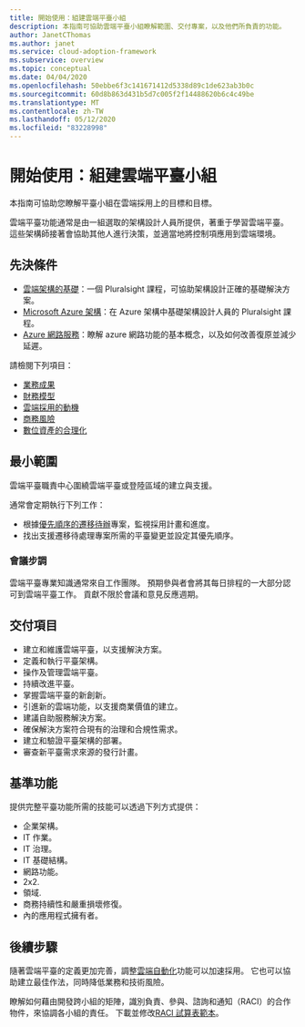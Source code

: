 ```yaml
---
title: 開始使用：組建雲端平臺小組
description: 本指南可協助雲端平臺小組瞭解範圍、交付專案，以及他們所負責的功能。
author: JanetCThomas
ms.author: janet
ms.service: cloud-adoption-framework
ms.subservice: overview
ms.topic: conceptual
ms.date: 04/04/2020
ms.openlocfilehash: 50ebbe6f3c141671412d5338d89c1de623ab3b0c
ms.sourcegitcommit: 60d8b863d431b5d7c005f2f14488620b6c4c49be
ms.translationtype: MT
ms.contentlocale: zh-TW
ms.lasthandoff: 05/12/2020
ms.locfileid: "83228998"
---
```

# <a name="get-started-build-a-cloud-platform-team"></a>開始使用：組建雲端平臺小組

本指南可協助您瞭解平臺小組在雲端採用上的目標和目標。

雲端平臺功能通常是由一組選取的架構設計人員所提供，著重于學習雲端平臺。 這些架構師接著會協助其他人進行決策，並適當地將控制項應用到雲端環境。

## <a name="prerequisites"></a>先決條件

- [雲端架構的基礎](https://www.pluralsight.com/courses/cloud-architecture-foundations)：一個 Pluralsight 課程，可協助架構設計正確的基礎解決方案。
- [Microsoft Azure 架構](https://www.pluralsight.com/courses/cloud-architecture-foundations)：在 Azure 架構中基礎架構設計人員的 Pluralsight 課程。
- [Azure 網路服務](https://docs.microsoft.com/learn/modules/intro-to-azure-networking)：瞭解 azure 網路功能的基本概念，以及如何改善復原並減少延遲。

請檢閱下列項目：

- [業務成果](../../strategy/business-outcomes/index.md)
- [財務模型](../../strategy/financial-models.md)
- [雲端採用的動機](../../strategy/motivations.md)
- [商務風險](../../govern/policy-compliance/risk-tolerance.md)
- [數位資產的合理化](../../digital-estate/index.md)

## <a name="minimum-scope"></a>最小範圍

雲端平臺職責中心圍繞雲端平臺或登陸區域的建立與支援。

通常會定期執行下列工作：

- 根據[優先順序的遷移待辦](../../migrate/migration-considerations/assess/release-iteration-backlog.md)專案，監視採用計畫和進度。
- 找出支援遷移待處理專案所需的平臺變更並設定其優先順序。

### <a name="meeting-cadence"></a>會議步調

雲端平臺專業知識通常來自工作團隊。 預期參與者會將其每日排程的一大部分認可到雲端平臺工作。 貢獻不限於會議和意見反應週期。

## <a name="deliverables"></a>交付項目

- 建立和維護雲端平臺，以支援解決方案。
- 定義和執行平臺架構。
- 操作及管理雲端平臺。
- 持續改進平臺。
- 掌握雲端平臺的新創新。
- 引進新的雲端功能，以支援商業價值的建立。
- 建議自助服務解決方案。
- 確保解決方案符合現有的治理和合規性需求。
- 建立和驗證平臺架構的部署。
- 審查新平臺需求來源的發行計畫。

## <a name="baseline-capability"></a>基準功能

提供完整平臺功能所需的技能可以透過下列方式提供：

- 企業架構。
- IT 作業。
- IT 治理。
- IT 基礎結構。
- 網路功能。
- 2x2.
- 領域.
- 商務持續性和嚴重損壞修復。
- 內的應用程式擁有者。

## <a name="whats-next"></a>後續步驟

隨著雲端平臺的定義更加完善，調整[雲端自動化](./cloud-automation.md)功能可以加速採用。 它也可以協助建立最佳作法，同時降低業務和技術風險。

瞭解如何藉由開發跨小組的矩陣，識別負責、參與、諮詢和通知（RACI）的合作物件，來協調各小組的責任。 下載並修改[RACI 試算表範本](https://archcenter.blob.core.windows.net/cdn/fusion/management/raci-template.xlsx)。

